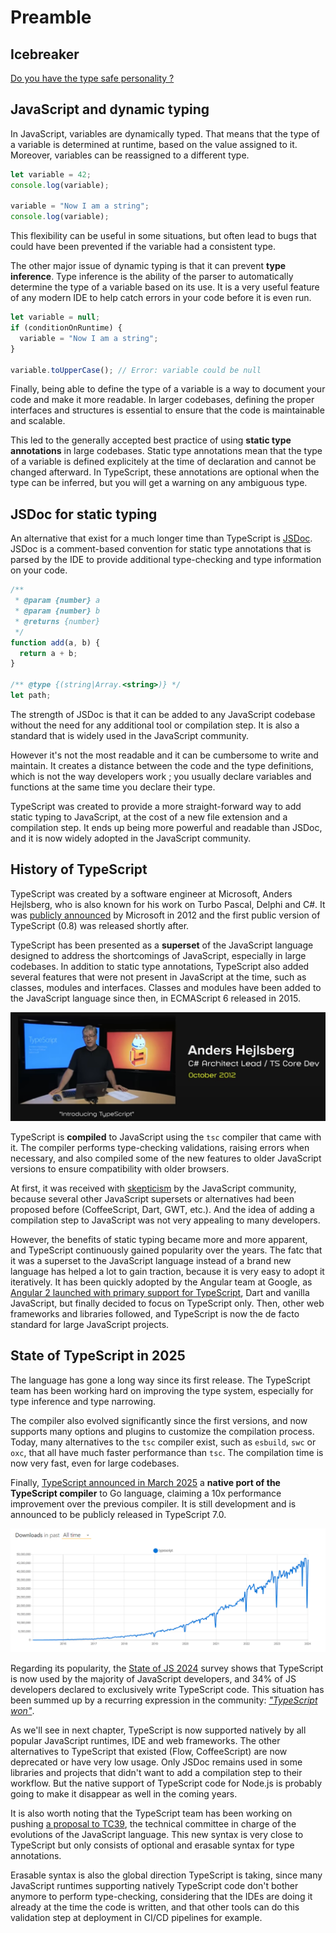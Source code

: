 # Preamble

## Icebreaker

[Do you have the type safe personality ?](https://ladigitale.dev/digiquiz/q/6865413258c21)

## JavaScript and dynamic typing

In JavaScript, variables are dynamically typed. That means that the type of a variable is determined at runtime, based on the value assigned to it. Moreover, variables can be reassigned to a different type.

```javascript
let variable = 42;
console.log(variable);

variable = "Now I am a string";
console.log(variable);
```

This flexibility can be useful in some situations, but often lead to bugs that could have been prevented if the variable had a consistent type.

The other major issue of dynamic typing is that it can prevent **type inference**. Type inference is the ability of the parser to automatically determine the type of a variable based on its use. It is a very useful feature of any modern IDE to help catch errors in your code before it is even run.

```javascript
let variable = null;
if (conditionOnRuntime) {
  variable = "Now I am a string";
}

variable.toUpperCase(); // Error: variable could be null
```

Finally, being able to define the type of a variable is a way to document your code and make it more readable. In larger codebases, defining the proper interfaces and structures is essential to ensure that the code is maintainable and scalable.

This led to the generally accepted best practice of using **static type annotations** in large codebases. Static type annotations mean that the type of a variable is defined explicitely at the time of declaration and cannot be changed afterward. In TypeScript, these annotations are optional when the type can be inferred, but you will get a warning on any ambiguous type.

## JSDoc for static typing

An alternative that exist for a much longer time than TypeScript is [JSDoc](https://jsdoc.app/). JSDoc is a comment-based convention for static type annotations that is parsed by the IDE to provide additional type-checking and type information on your code.

```javascript
/**
 * @param {number} a
 * @param {number} b
 * @returns {number}
 */
function add(a, b) {
  return a + b;
}

/** @type {(string|Array.<string>)} */
let path;
```

The strength of JSDoc is that it can be added to any JavaScript codebase without the need for any additional tool or compilation step. It is also a standard that is widely used in the JavaScript community.

However it's not the most readable and it can be cumbersome to write and maintain. It creates a distance between the code and the type definitions, which is not the way developers work ; you usually declare variables and functions at the same time you declare their type.

TypeScript was created to provide a more straight-forward way to add static typing to JavaScript, at the cost of a new file extension and a compilation step. It ends up being more powerful and readable than JSDoc, and it is now widely adopted in the JavaScript community.

## History of TypeScript

TypeScript was created by a software engineer at Microsoft, Anders Hejlsberg, who is also known for his work on Turbo Pascal, Delphi and C#. It was [publicly announced](https://www.youtube.com/watch?v=g48K9LEhHWs) by Microsoft in 2012 and the first public version of TypeScript (0.8) was released shortly after.

TypeScript has been presented as a **superset** of the JavaScript language designed to address the shortcomings of JavaScript, especially in large codebases. In addition to static type annotations, TypeScript also added several features that were not present in JavaScript at the time, such as classes, modules and interfaces. Classes and modules have been added to the JavaScript language since then, in ECMAScript 6 released in 2015.

![Anders Hejlsberg](./assets/introducing-typescript.png)

TypeScript is **compiled** to JavaScript using the `tsc` compiler that came with it. The compiler performs type-checking validations, raising errors when necessary, and also compiled some of the new features to older JavaScript versions to ensure compatibility with older browsers.

At first, it was received with [skepticism](https://arstechnica.com/information-technology/2012/10/microsoft-typescript-the-javascript-we-need-or-a-solution-looking-for-a-problem/) by the JavaScript community, because several other JavaScript supersets or alternatives had been proposed before (CoffeeScript, Dart, GWT, etc.). And the idea of adding a compilation step to JavaScript was not very appealing to many developers.

However, the benefits of static typing became more and more apparent, and TypeScript continuously gained popularity over the years. The fatc that it was a superset to the JavaScript language instead of a brand new language has helped a lot to gain traction, because it is very easy to adopt it iteratively. It has been quickly adopted by the Angular team at Google, as [Angular 2 launched with primary support for TypeScript](https://devblogs.microsoft.com/typescript/angular-2-built-on-typescript/), Dart and vanilla JavaScript, but finally decided to focus on TypeScript only. Then, other web frameworks and libraries followed, and TypeScript is now the de facto standard for large JavaScript projects.

## State of TypeScript in 2025

The language has gone a long way since its first release. The TypeScript team has been working hard on improving the type system, especially for type inference and type narrowing.

The compiler also evolved significantly since the first versions, and now supports many options and plugins to customize the compilation process. Today, many alternatives to the `tsc` compiler exist, such as `esbuild`, `swc` or `oxc`, that all have much faster performance than `tsc`. The compilation time is now very fast, even for large codebases.

Finally, [TypeScript announced in March 2025](https://devblogs.microsoft.com/typescript/typescript-native-port/) a **native port of the TypeScript compiler** to Go language, claiming a 10x performance improvement over the previous compiler. It is still development and is announced to be publicly released in TypeScript 7.0.

![TypeScript downloads over time](./assets/typescript-downloads.png)

Regarding its popularity, the [State of JS 2024](https://2024.stateofjs.com/en-US/usage/#js_ts_balance) survey shows that TypeScript is now used by the majority of JavaScript developers, and 34% of JS developers declared to exclusively write TypeScript code. This situation has been summed up by a recurring expression in the community: [_"TypeScript won"_](https://www.youtube.com/watch?v=EUlM3wx546o).

As we'll see in next chapter, TypeScript is now supported natively by all popular JavaScript runtimes, IDE and web frameworks. The other alternatives to TypeScript that existed (Flow, CoffeeScript) are now deprecated or have very low usage. Only JSDoc remains used in some libraries and projects that didn't want to add a compilation step to their workflow. But the native support of TypeScript code for Node.js is probably going to make it disappear as well in the coming years.

It is also worth noting that the TypeScript team has been working on pushing [a proposal to TC39](https://devblogs.microsoft.com/typescript/a-proposal-for-type-syntax-in-javascript/), the technical committee in charge of the evolutions of the JavaScript language. This new syntax is very close to TypeScript but only consists of optional and erasable syntax for type annotations.

Erasable syntax is also the global direction TypeScript is taking, since many JavaScript runtimes supporting natively TypeScript code don't bother anymore to perform type-checking, considering that the IDEs are doing it already at the time the code is written, and that other tools can do this validation step at deployment in CI/CD pipelines for example.
